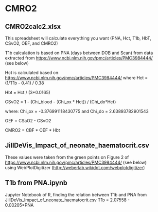 # CMRO2

## CMRO2calc2.xlsx

This spreadsheet will calculate everything you want (PNA, Hct, T1b, HbT, CSvO2, OEF, and CMRO2)

T1b calculation is based on PNA (days between DOB and Scan) from data extracted from https://www.ncbi.nlm.nih.gov/pmc/articles/PMC3984444/ (see below)

Hct is calculated based on https://www.ncbi.nlm.nih.gov/pmc/articles/PMC3984444/ where Hct = (1/T1b - 0.41) / 0.38

Hbt = Hct / (3*0.0165)

CSvO2 = 1 - (Chi_blood - (Chi_ox * Hct)) / (Chi_do*Hct)

where: Chi_ox = -0.376991118430775
and Chi_do = 2.63893782901543

OEF = CSaO2 - CSvO2

CMRO2 = CBF * OEF * Hbt

## JillDeVis_Impact_of_neonate_haematocrit.csv

These values were taken from the green points on Figure 2 of https://www.ncbi.nlm.nih.gov/pmc/articles/PMC3984444/ (see below) using WebPlotDigitizer (http://weberlab.wikidot.com/webplotdigitizer)

## T1b from PNA.ipynb

Jupyter Notebook of R, finding the relation between T1b and PNA from JillDeVis_Impact_of_neonate_haematocrit.csv
T1b = 2.07558 - 0.00205*PNA
